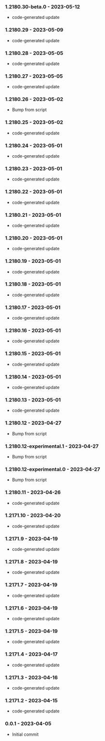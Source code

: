 ### 1.2180.30-beta.0 - 2023-05-12

- code-generated update

### 1.2180.29 - 2023-05-09

- code-generated update

### 1.2180.28 - 2023-05-05

- code-generated update

### 1.2180.27 - 2023-05-05

- code-generated update

### 1.2180.26 - 2023-05-02

- Bump from script

### 1.2180.25 - 2023-05-02

- code-generated update

### 1.2180.24 - 2023-05-01

- code-generated update

### 1.2180.23 - 2023-05-01

- code-generated update

### 1.2180.22 - 2023-05-01

- code-generated update

### 1.2180.21 - 2023-05-01

- code-generated update

### 1.2180.20 - 2023-05-01

- code-generated update

### 1.2180.19 - 2023-05-01

- code-generated update

### 1.2180.18 - 2023-05-01

- code-generated update

### 1.2180.17 - 2023-05-01

- code-generated update

### 1.2180.16 - 2023-05-01

- code-generated update

### 1.2180.15 - 2023-05-01

- code-generated update

### 1.2180.14 - 2023-05-01

- code-generated update

### 1.2180.13 - 2023-05-01

- code-generated update

### 1.2180.12 - 2023-04-27

- Bump from script

### 1.2180.12-experimental.1 - 2023-04-27

- Bump from script

### 1.2180.12-experimental.0 - 2023-04-27

- Bump from script

### 1.2180.11 - 2023-04-26

- code-generated update

### 1.2171.10 - 2023-04-20

- code-generated update

### 1.2171.9 - 2023-04-19

- code-generated update

### 1.2171.8 - 2023-04-19

- code-generated update

### 1.2171.7 - 2023-04-19

- code-generated update

### 1.2171.6 - 2023-04-19

- code-generated update

### 1.2171.5 - 2023-04-19

- code-generated update

### 1.2171.4 - 2023-04-17

- code-generated update

### 1.2171.3 - 2023-04-16

- code-generated update

### 1.2171.2 - 2023-04-15

- code-generated update

### 0.0.1 - 2023-04-05

- Initial commit